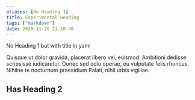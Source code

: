 ```yaml
---
aliases: [No Heading 1]
title: Experimental Heading
tags: ["markdown"]
date: 2020-11-26 21:10:40
---
```


No Heading 1 but with title in yaml

Quisque ut dolor gravida, placerat libero vel, euismod. Ambitioni dedisse scripsisse iudicaretur. Donec sed odio operae, eu vulputate felis rhoncus. Nihilne te nocturnum praesidium Palati, nihil urbis vigiliae.

## Has Heading 2